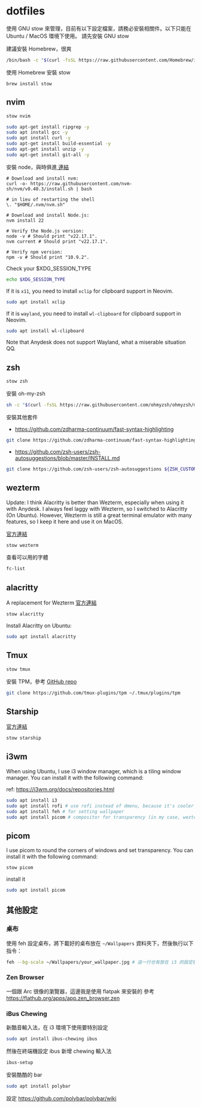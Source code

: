 # dotfiles

使用 GNU stow 來管理，目前有以下設定檔案，請務必安裝相關件。以下只能在 Ubuntu / MacOS 環境下使用。
請先安裝 GNU stow

建議安裝 Homebrew，很爽
```bash
/bin/bash -c "$(curl -fsSL https://raw.githubusercontent.com/Homebrew/install/HEAD/install.sh)"
```

使用 Homebrew 安裝 stow
```brew
brew install stow
```

## nvim

```bash
stow nvim
```

```bash
sudo apt-get install ripgrep -y
sudo apt install gcc -y
sudo apt install curl -y
sudo apt-get install build-essential -y
sudo apt-get install unzip -y
sudo apt-get install git-all -y
```

安裝 node，與時俱進[ 連結 ](https://nodejs.org/en/download)

```
# Download and install nvm:
curl -o- https://raw.githubusercontent.com/nvm-sh/nvm/v0.40.3/install.sh | bash

# in lieu of restarting the shell
\. "$HOME/.nvm/nvm.sh"

# Download and install Node.js:
nvm install 22

# Verify the Node.js version:
node -v # Should print "v22.17.1".
nvm current # Should print "v22.17.1".

# Verify npm version:
npm -v # Should print "10.9.2".
```

Check your $XDG_SESSION_TYPE 
```bash
echo $XDG_SESSION_TYPE
```

If it is `x11`, you need to install `xclip` for clipboard support in Neovim.
```bash
sudo apt install xclip
```
If it is `wayland`, you need to install `wl-clipboard` for clipboard support in Neovim.
```bash
sudo apt install wl-clipboard
```

Note that Anydesk does not support Wayland, what a miserable situation QQ.

## zsh

```bash
stow zsh
```

安裝 oh-my-zsh

```bash
sh -c "$(curl -fsSL https://raw.githubusercontent.com/ohmyzsh/ohmyzsh/master/tools/install.sh)"
```

安裝其他套件

- https://github.com/zdharma-continuum/fast-syntax-highlighting
```bash
git clone https://github.com/zdharma-continuum/fast-syntax-highlighting.git ${ZSH_CUSTOM:-$HOME/.oh-my-zsh/custom}/plugins/fast-syntax-highlighting
```
- https://github.com/zsh-users/zsh-autosuggestions/blob/master/INSTALL.md
```bash
git clone https://github.com/zsh-users/zsh-autosuggestions ${ZSH_CUSTOM:-~/.oh-my-zsh/custom}/plugins/zsh-autosuggestions
```

## wezterm

Update: I think Alacritty is better than Wezterm, especially when using it with Anydesk. I always feel laggy with Wezterm, so I switched to Alacritty (On Ubuntu). However, Wezterm is still a great terminal emulator with many features, so I keep it here and use it on MacOS.

[ 官方連結 ](https://wezfurlong.org/wezterm/)

```bash
stow wezterm
```

查看可以用的字體
```bash
fc-list
```

## alacritty

A replacement for Wezterm
[ 官方連結 ](https://alacritty.org/config-alacritty.html)

```bash
stow alacritty
```

Install Alacritty on Ubuntu:
```bash
sudo apt install alacritty
```

## Tmux

```bash
stow tmux
```

安裝 TPM，參考 [ GitHub repo ](https://github.com/tmux-plugins/tpm)

```bash
git clone https://github.com/tmux-plugins/tpm ~/.tmux/plugins/tpm
```


## Starship

[ 官方連結 ](https://starship.rs/)

```bash
stow starship
```

## i3wm

When using Ubuntu, I use i3 window manager, which is a tiling window manager. You can install it with the following command:

ref: https://i3wm.org/docs/repositories.html

```bash
sudo apt install i3
sudo apt install rofi # use rofi instead of dmenu, because it's cooler
sudo apt install feh # for setting wallpaper
sudo apt install picom # compositor for transparency (in my case, wezterm needs it to be transparent)
```

## picom

I use picom to round the corners of windows and set transparency. You can install it with the following command:

```bash
stow picom
```
install it
```bash
sudo apt install picom
```

## 其他設定

### 桌布

使用 feh 設定桌布，將下載好的桌布放在 `~/Wallpapers` 資料夾下，然後執行以下指令：

```bash
feh --bg-scale ~/Wallpapers/your_wallpaper.jpg # 這一行也有放在 i3 的設定檔中
```

### Zen Browser
一個跟 Arc 很像的瀏覽器，這邊我是使用 flatpak 來安裝的
參考 https://flathub.org/apps/app.zen_browser.zen

### iBus Chewing
新酷音輸入法，在 i3 環境下使用要特別設定
```bash
sudo apt install ibus-chewing ibus
```
然後在終端機設定 ibus 新增 chewing 輸入法

```bash
ibus-setup
```

安裝酷酷的 bar
```bash
sudo apt install polybar
```
設定 https://github.com/polybar/polybar/wiki
